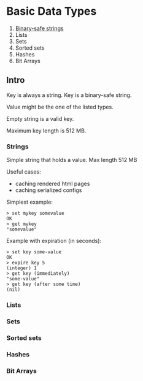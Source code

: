 # Basic Data Types

1. [Binary-safe strings](#some-markdown-heading)
2. Lists
3. Sets
4. Sorted sets
5. Hashes
6. Bit Arrays

## Intro

Key is always a string. Key is a binary-safe string.

Value might be the one of the listed types.

Empty string is a valid key.

Maximum key length is 512 MB.

### Strings

Simple string that holds a value. Max length 512 MB

Useful cases:
- caching rendered html pages
- caching serialized configs

Simplest example:
```
> set mykey somevalue
OK
> get mykey
"somevalue"
```

Example with expiration (in seconds):
```
> set key some-value
OK
> expire key 5
(integer) 1
> get key (immediately)
"some-value"
> get key (after some time)
(nil)
```

### Lists

### Sets

### Sorted sets

### Hashes

### Bit Arrays